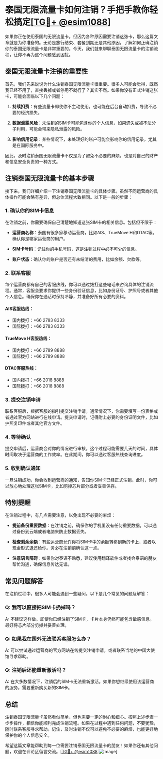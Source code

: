 # 泰国无限流量卡如何注销？手把手教你轻松搞定[[TG💪+ @esim1088](https://t.me/s/esim1088)]

如果你正在使用泰国的无限流量卡，但因为各种原因需要注销这张卡，那么这篇文章就是为你准备的。无论是旅行结束、套餐到期还是其他原因，了解如何正确注销你的泰国无限流量卡是非常重要的。今天，我们就来聊聊泰国无限流量卡的注销流程，让你不再为这个问题感到困扰。

## 泰国无限流量卡注销的重要性

首先，我们先来说说为什么注销泰国无限流量卡很重要。很多人可能会觉得，既然我已经不用了，直接丢掉或者停用不就行了？其实不然。如果你没有正式注销这张卡，可能会面临以下几个问题：

1. **持续扣费**：有些流量卡即使你不主动使用，也可能在后台自动扣费，导致不必要的经济损失。
   
2. **数据泄露风险**：未注销的SIM卡可能包含你的个人信息，如果遗失或被不法分子利用，可能会带来隐私泄露的风险。

3. **影响信用记录**：某些情况下，未处理好的账户可能会影响你的信用记录，尤其是在国际服务中。

因此，及时注销泰国无限流量卡不仅是为了避免不必要的麻烦，也是对自己的财产和信息安全负责的一种方式。

## 注销泰国无限流量卡的基本步骤

接下来，我们详细介绍一下注销泰国无限流量卡的具体步骤。虽然不同运营商的具体操作可能会略有差异，但总体流程大致相同。以下是一般的步骤：

### 1. 确认你的SIM卡信息

在注销之前，你需要确保自己清楚地知道这张SIM卡的相关信息。包括但不限于：

- **运营商名称**：泰国有很多家移动运营商，比如AIS、TrueMove H和DTAC等。确认你是哪家运营商的用户。
  
- **SIM卡号码**：记住你的手机号码，这是注销过程中必不可少的信息。

- **账户状态**：确认你的账户是否还有未结清的费用，比如余额、欠款等。

### 2. 联系客服

每个运营商都有自己的客服热线，你可以通过拨打这些电话来咨询具体的注销流程。通常，客服会要求你提供一些身份验证信息，比如身份证号、护照号或者其他个人信息。确保你在通话时保持冷静，并准备好所有必要的资料。

#### AIS客服热线：
- 国内拨打：+66 2783 8333
- 国际拨打：+66 2783 8333

#### TrueMove H客服热线：
- 国内拨打：+66 2789 8888
- 国际拨打：+66 2789 8888

#### DTAC客服热线：
- 国内拨打：+66 2018 8888
- 国际拨打：+66 2018 8888

### 3. 提交注销申请

联系客服后，根据客服的指引提交注销申请。通常情况下，你需要填写一份表格或者通过官方网站进行在线申请。提交申请时，记得附上必要的身份证明文件，比如护照复印件或者其他官方文件。

### 4. 等待确认

提交申请后，运营商会对你的情况进行审核。这个过程可能需要几天的时间，具体时间取决于运营商的工作效率。在此期间，你可以通过客服热线查询进度。

### 5. 收到确认通知

一旦注销成功，你会收到运营商的通知，告知你SIM卡已经正式注销。此时，你可以放心地处理这张SIM卡，比如剪掉芯片部分或者妥善保存。

## 特别提醒

在注销过程中，有几点需要注意，以免出现不必要的麻烦：

- **提前备份重要数据**：在注销之前，确保你的手机里没有任何重要数据。可以通过备份到云端或者电脑来防止数据丢失。

- **检查剩余余额**：有些运营商允许你将SIM卡中的余额转移到新的卡上，或者以现金形式退还给你。务必在注销前确认这一点。

- **注意语言障碍**：如果你对泰语不熟悉，建议使用翻译软件或者找会泰语的朋友帮忙沟通，确保信息传达无误。

## 常见问题解答

在注销过程中，很多人可能会遇到一些疑问。以下是几个常见的问题及解答：

### Q: 我可以直接把SIM卡扔掉吗？

A: 不建议这样做。即使你已经注销了SIM卡，卡片本身仍然可能包含敏感信息。最好将芯片部分剪掉并妥善处理。

### Q: 如果我在国外无法联系客服怎么办？

A: 可以尝试通过运营商的官方网站在线提交注销申请，或者联系当地的中国大使馆寻求帮助。

### Q: 注销后还能重新激活吗？

A: 在大多数情况下，注销后的SIM卡无法重新激活。如果你想继续使用该运营商的服务，需要重新购买新的SIM卡。

## 总结

注销泰国无限流量卡虽然看似简单，但也需要一定的耐心和细心。按照上述步骤一步步操作，相信你能顺利完成注销流程。如果在过程中遇到任何问题，不要犹豫，随时联系客服寻求帮助。记住，及时注销不仅可以避免不必要的麻烦，也能更好地保护你的个人信息安全。

希望这篇文章能帮助到每一位需要注销泰国无限流量卡的朋友！如果你还有其他问题，欢迎在评论区留言交流。[[TG💪+ @esim1088](https://t.me/s/esim1088) ![Image](https://i.postimg.cc/4NQfJmqS/Snipaste-2025-05-13-00-14-12.png)]